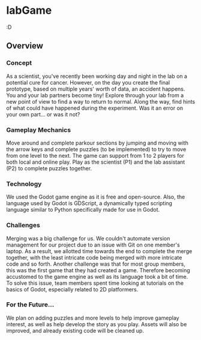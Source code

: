 # labGame

:D

## Overview

### Concept

As a scientist, you've recently been working day and night in the lab on a potential cure for cancer. However, on the day you create the final prototype, based on multiple years' worth of data, an accident happens. You and your lab partners become tiny! Explore through your lab from a new point of view to find a way to return to normal. Along the way, find hints of what could have happened during the experiment. Was it an error on your own part... or was it not?

### Gameplay Mechanics

Move around and complete parkour sections by jumping and moving with the arrow keys and complete puzzles (to be implemented) to try to move from one level to the next. The game can support from 1 to 2 players for both local and online play. Play as the scientist (P1) and the lab assistant (P2) to complete puzzles together.

### Technology

We used the Godot game engine as it is free and open-source. Also, the language used by Godot is GDScript, a dynamically typed scripting language similar to Python specifically made for use in Godot.

### Challenges

Merging was a big challenge for us. We couldn't automate version management for our project due to an issue with Git on one member's laptop. As a result, we allotted time towards the end to complete the merge together, with the least intricate code being merged with more intricate code and so forth.
Another challenge was that for most group members, this was the first game that they had created a game. Therefore becoming accustomed to the game engine as well as its language took a bit of time. To solve this issue, team members spent time looking at tutorials on the basics of Godot, especially related to 2D platformers.

### For the Future...

We plan on adding puzzles and more levels to help improve gameplay interest, as well as help develop the story as you play. Assets will also be improved, and already existing code will be cleaned up.
